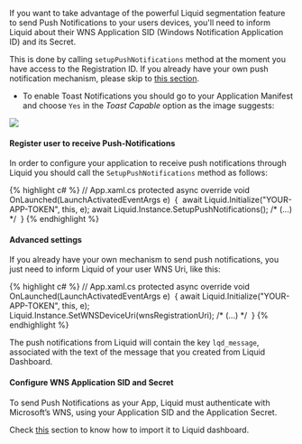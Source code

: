 
If you want to take advantage of the powerful Liquid segmentation feature to send Push Notifications to your users devices, you'll need to inform Liquid about their WNS Application SID (Windows Notification Application ID) and its Secret.

This is done by calling `setupPushNotifications` method at the moment you have access to the Registration ID. If you already have your own push notification mechanism, please skip to [this section](#advanced-settings).

* To enable Toast Notifications you should go to your Application Manifest and choose `Yes` in the *Toast Capable* option as the image suggests:
<img src='{{ site.github.url }}/assets/windows/push_notifications_screen_1.png' data-action='zoom'/>

#### Register user to receive Push-Notifications

In order to configure your application to receive push notifications through Liquid you should call the `SetupPushNotifications` method as follows:

{% highlight c# %}
// App.xaml.cs
protected async override void OnLaunched(LaunchActivatedEventArgs e)  { 
  await Liquid.Initialize("YOUR-APP-TOKEN", this, e);
  await Liquid.Instance.SetupPushNotifications();
  /* (...) */ 
}
{% endhighlight %}

#### Advanced settings

If you already have your own mechanism to send push notifications, you just need to inform Liquid of your user WNS Uri, like this:

{% highlight c# %}
// App.xaml.cs
protected async override void OnLaunched(LaunchActivatedEventArgs e)  {
  await Liquid.Initialize("YOUR-APP-TOKEN", this, e);
  Liquid.Instance.SetWNSDeviceUri(wnsRegistrationUri);
  /* (...) */ 
}
{% endhighlight %}

The push notifications from Liquid will contain the key `lqd_message`, associated with the text of the message that you created from Liquid Dashboard.

#### Configure WNS Application SID and Secret

To send Push Notifications as your App, Liquid must authenticate with Microsoft’s WNS, using your Application SID and the Application Secret.

Check [this](/dashboard/notifications#configure-wns-sid-and-secret/) section to know how to import it to Liquid dashboard.
